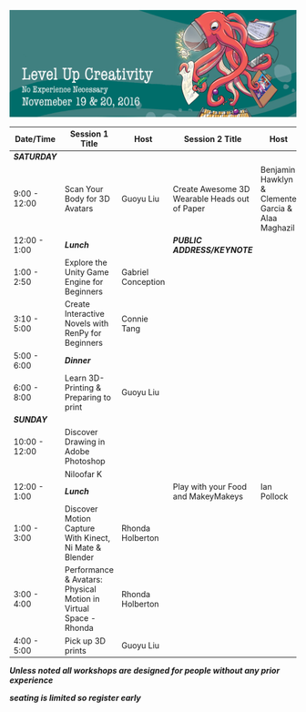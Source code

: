 ![Game Dev Boot Camp Banner](banner.png "LGame Dev Boot Camp Banner")



| Date/Time 	| Session 1 Title  	| Host 	| Session 2 Title 	|Host|  	|
|--------------	|---------------------------------------------------------------------------------------	|--------------------------------------	|-----------------------------	|---	|---	|
| ***SATURDAY*** 	|  	|  	|  	|  	|  	|
| 9:00 - 12:00 	  | Scan Your Body for 3D Avatars 	| Guoyu Liu 	|  	Create Awesome 3D Wearable Heads out of Paper 	| Benjamin Hawklyn & Clemente Garcia & Alaa Maghazil  	|  	|
| 12:00 - 1:00 	    | ***Lunch*** 	|  	| ***PUBLIC ADDRESS/KEYNOTE***	|  	|
| 1:00 - 2:50 	  | Explore the Unity Game Engine for Beginners 	| Gabriel Conception 	|  	|  	|  	|
| 3:10 - 5:00 	    | Create Interactive Novels with RenPy for Beginners 	| Connie Tang 	|  	|  	|  	|
| 5:00 - 6:00     | ***Dinner***	|  	|  	|  	|  	|
| 6:00 - 8:00   	| Learn 3D-Printing	 & Preparing to print 	| Guoyu Liu 	|  	|  	|  	|
| ***SUNDAY***	  |  	|  	|  	|  	|  	|
| 10:00 - 12:00   	| Discover Drawing in Adobe Photoshop
 	| Niloofar K 	|  	|  	|  	|
| 12:00 - 1:00 	    | ***Lunch*** 	|  	|  Play with your Food and MakeyMakeys 	| Ian Pollock  	|  	|
| 1:00 - 3:00   	| Discover Motion Capture With Kinect, Ni Mate & Blender 	| Rhonda Holberton 	|  	|  	|  	|
| 3:00 - 4:00   	| Performance & Avatars: Physical Motion in Virtual Space - Rhonda 	| Rhonda Holberton 	|  	|  	|  	|
| 4:00 - 5:00 	  | Pick up 3D prints 	| Guoyu Liu 	|  	|  	|  	|

***Unless noted all workshops are designed for people without any prior experience***

***seating is limited so register early***
